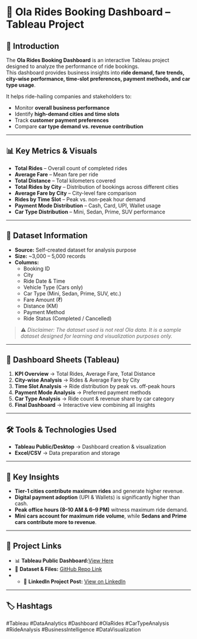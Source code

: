 # 🚖 Ola Rides Booking Dashboard – Tableau Project  

## 📍 Introduction  
The **Ola Rides Booking Dashboard** is an interactive Tableau project designed to analyze the performance of ride bookings.  
This dashboard provides business insights into **ride demand, fare trends, city-wise performance, time-slot preferences, payment methods, and car type usage**.  

It helps ride-hailing companies and stakeholders to:  
- Monitor **overall business performance**  
- Identify **high-demand cities and time slots**  
- Track **customer payment preferences**  
- Compare **car type demand vs. revenue contribution**  

---
## 📊 Key Metrics & Visuals  
- **Total Rides** – Overall count of completed rides  
- **Average Fare** – Mean fare per ride  
- **Total Distance** – Total kilometers covered  
- **Total Rides by City** – Distribution of bookings across different cities  
- **Average Fare by City** – City-level fare comparison  
- **Rides by Time Slot** – Peak vs. non-peak hour demand  
- **Payment Mode Distribution** – Cash, Card, UPI, Wallet usage  
- **Car Type Distribution** – Mini, Sedan, Prime, SUV performance  

---
## 📂 Dataset Information  
- **Source:** Self-created dataset for analysis purpose  
- **Size:** ~3,000 – 5,000 records  
- **Columns:**  
  - Booking ID  
  - City  
  - Ride Date & Time  
  - Vehicle Type (Cars only)  
  - Car Type (Mini, Sedan, Prime, SUV, etc.)  
  - Fare Amount (₹)  
  - Distance (KM)  
  - Payment Method  
  - Ride Status (Completed / Cancelled)  

> ⚠️ *Disclaimer: The dataset used is not real Ola data. It is a sample dataset designed for learning and visualization purposes only.*  

---
## 📑 Dashboard Sheets (Tableau)  
1. **KPI Overview** → Total Rides, Average Fare, Total Distance  
2. **City-wise Analysis** → Rides & Average Fare by City  
3. **Time Slot Analysis** → Ride distribution by peak vs. off-peak hours  
4. **Payment Mode Analysis** → Preferred payment methods  
5. **Car Type Analysis** → Ride count & revenue share by car category  
6. **Final Dashboard** → Interactive view combining all insights  

---
## 🛠 Tools & Technologies Used  
- **Tableau Public/Desktop** → Dashboard creation & visualization  
- **Excel/CSV** → Data preparation and storage  

---
## 🎯 Key Insights  
- **Tier-1 cities contribute maximum rides** and generate higher revenue.  
- **Digital payment adoption** (UPI & Wallets) is significantly higher than cash.  
- **Peak office hours (8–10 AM & 6–9 PM)** witness maximum ride demand.  
- **Mini cars account for maximum ride volume**, while **Sedans and Prime cars contribute more to revenue**.  
---

## 🔗 Project Links  
- 📊 **Tableau Public Dashboard:**[View Here](https://public.tableau.com/app/profile/shrutika.kamble8693/viz/OlaRidesBookingDashboard/OlaRideBookingPerformanceDashboard?publish=yes)
- 📂 **Dataset & Files:** [GitHub Repo Link](https://github.com/YourUsername/Ola-Rides-Booking-Dashboard)
- - 🔗 **LinkedIn Project Post:** [View on LinkedIn](https://www.linkedin.com/in/shrutika-kamble-9522221ab)  
---

## 🏷 Hashtags  
#Tableau #DataAnalytics #Dashboard #OlaRides #CarTypeAnalysis #RideAnalysis #BusinessIntelligence #DataVisualization

